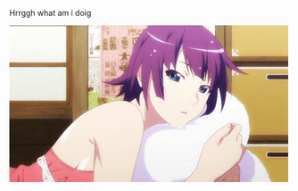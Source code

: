 Hrrggh what am i doig
  
    
      
      
        
![](https://github.com/bmai1/bmai1/blob/main/ok.gif)
